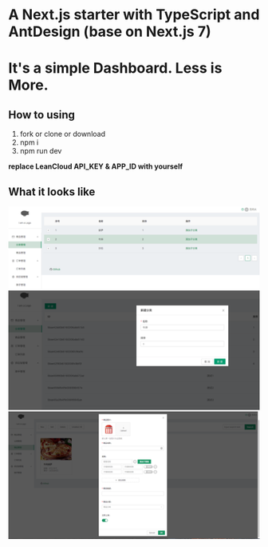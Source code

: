 # A Next.js starter with TypeScript and AntDesign (base on Next.js 7)

# It's a simple Dashboard. Less is More.

## How to using

1. fork or clone or download
2. npm i
3. npm run dev

**replace LeanCloud API_KEY & APP_ID with yourself**

## What it looks like
![screen_shot_1](screenShots/screen_shot_1.png)
![screen_shot_1](screenShots/screen_shot_2.png)
![screen_shot_1](screenShots/screen_shot_3.png)